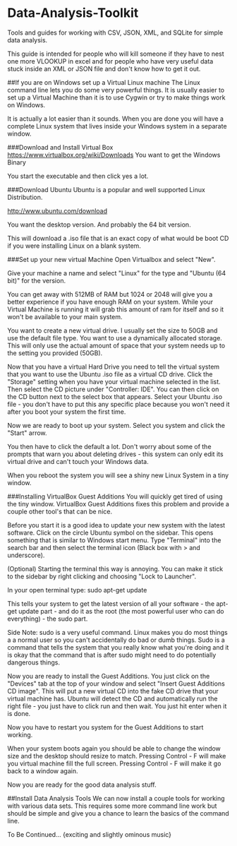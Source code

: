 # Data-Analysis-Toolkit
Tools and guides for working with CSV, JSON, XML, and SQLite for simple data analysis.

This guide is intended for people who will kill someone if they have to nest one more VLOOKUP in excel and for people who have very useful data stuck inside an XML or JSON file and don't know how to get it out. 

##If you are on Windows set up a Virtual Linux machine
The Linux command line lets you do some very powerful things. It is usually easier to set up a Virtual Machine than it is to use Cygwin or try to make things work on Windows.

It is actually a lot easier than it sounds. When you are done you will have a complete Linux system that lives inside your Windows system in a separate window. 

###Download and Install Virtual Box
https://www.virtualbox.org/wiki/Downloads
You want to get the Windows Binary

You start the executable and then click yes a lot.

###Download Ubuntu
Ubuntu is a popular and well supported Linux Distribution.

http://www.ubuntu.com/download

You want the desktop version. And probably the 64 bit version. 

This will download a .iso file that is an exact copy of what would be boot CD if you were installing Linux on a blank system.

###Set up your new virtual Machine
Open Virtualbox and select "New".

Give your machine a name and select "Linux" for the type and "Ubuntu (64 bit)" for the version.

You can get away with 512MB of RAM but 1024 or 2048 will give you a better experience if you have enough RAM on your system. While your Virtual Machine is running it will grab this amount of ram for itself and so it won't be available to your main system.

You want to create a new virtual drive. I usually set the size to 50GB and use the default file type. You want to use a dynamically allocated storage. This will only use the actual amount of space that your system needs up to the setting you provided (50GB). 

Now that you have a virtual Hard Drive you need to tell the virtual system that you want to use the Ubuntu .iso file as a virtual CD drive. Click the "Storage" setting when you have your virtual machine selected in the list. Then select the CD picture under "Controller: IDE". You can then click on the CD button next to the select box that appears. Select your Ubuntu .iso file - you don't have to put this any specific place because you won't need it after you boot your system the first time.

Now we are ready to boot up your system. Select you system and click the "Start" arrow.

You then have to click the default a lot. Don't worry about some of the prompts that warn you about deleting drives - this system can only edit its virtual drive and can't touch your Windows data.

When you reboot the system you will see a shiny new Linux System in a tiny window.

###Installing VirtualBox Guest Additions
You will quickly get tired of using the tiny window. VirtualBox Guest Additions fixes this problem and provide a couple other tool's that can be nice.

Before you start it is a good idea to update your new system with the latest software. Click on the circle Ubuntu symbol on the sidebar. This opens something that is similar to Windows start menu. Type "Terminal" into the search bar and then select the terminal icon (Black box with > and underscore).

(Optional) Starting the terminal this way is annoying. You can make it stick to the sidebar by right clicking and choosing "Lock to Launcher".

In your open terminal type:
    sudo apt-get update

This tells your system to get the latest version of all your software - the apt-get update part - and do it as the root (the most powerful user who can do everything) - the sudo part.

Side Note: sudo is a very useful command. Linux makes you do most things a a normal user so you can't accidentally do bad or dumb things. Sudo is a command that tells the system that you really know what you're doing and it is okay that the command that is after sudo might need to do potentially dangerous things.


Now you are ready to install the Guest Additions. You just click on the "Devices" tab at the top of your window and select "Insert Guest Additions CD image". This will put a new virtual CD into the fake CD drive that your virtual machine has. Ubuntu will detect the CD and automatically run the right file - you just have to click run and then wait. You just hit enter when it is done.

Now you have to restart you system for the Guest Additions to start working.

When your system boots again you should be able to change the window size and the desktop should resize to match. Pressing Control - F will make you virtual machine fill the full screen. Pressing Control - F will make it go back to a window again.

Now you are ready for the good data analysis stuff.

##Install Data Analysis Tools
We can now install a couple tools for working with various data sets. This requires some more command line work but should be simple and give you a chance to learn the basics of the command line. 

To Be Continued... {exciting and slightly ominous music}
